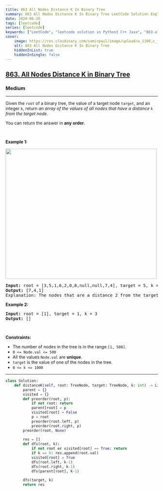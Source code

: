 ```yaml
---
title: 863 All Nodes Distance K In Binary Tree
summary: 863 All Nodes Distance K In Binary Tree LeetCode Solution Explained
date: 2020-06-20
tags: [leetcode]
series: [leetcode]
keywords: ["LeetCode", "leetcode solution in Python3 C++ Java", "863-all-nodes-distance-k-in-binary-tree LeetCode Solution Explained"]
cover:
    image: https://res.cloudinary.com/samirpaul/image/upload/w_1100,c_fit,co_rgb:FFFFFF,l_text:Arial_75_bold:863 All Nodes Distance K In Binary Tree - Solution Explained/problem-solving.webp
    alt: 863 All Nodes Distance K In Binary Tree
    hiddenInList: true
    hiddenInSingle: false
---
```



<h2><a href="https://leetcode.com/problems/all-nodes-distance-k-in-binary-tree/">863. All Nodes Distance K in Binary Tree</a></h2><h3>Medium</h3><hr><div><p>Given the <code>root</code> of a binary tree, the value of a target node <code>target</code>, and an integer <code>k</code>, return <em>an array of the values of all nodes that have a distance </em><code>k</code><em> from the target node.</em></p>

<p>You can return the answer in <strong>any order</strong>.</p>

<p>&nbsp;</p>
<p><strong>Example 1:</strong></p>
<img alt="" src="https://s3-lc-upload.s3.amazonaws.com/uploads/2018/06/28/sketch0.png" style="width: 500px; height: 429px;">
<pre><strong>Input:</strong> root = [3,5,1,6,2,0,8,null,null,7,4], target = 5, k = 2
<strong>Output:</strong> [7,4,1]
Explanation: The nodes that are a distance 2 from the target node (with value 5) have values 7, 4, and 1.
</pre>

<p><strong>Example 2:</strong></p>

<pre><strong>Input:</strong> root = [1], target = 1, k = 3
<strong>Output:</strong> []
</pre>

<p>&nbsp;</p>
<p><strong>Constraints:</strong></p>

<ul>
	<li>The number of nodes in the tree is in the range <code>[1, 500]</code>.</li>
	<li><code>0 &lt;= Node.val &lt;= 500</code></li>
	<li>All the values <code>Node.val</code> are <strong>unique</strong>.</li>
	<li><code>target</code> is the value of one of the nodes in the tree.</li>
	<li><code>0 &lt;= k &lt;= 1000</code></li>
</ul>
</div>

---




```python
class Solution:
    def distanceK(self, root: TreeNode, target: TreeNode, k: int) -> List[int]:
        parent = {}
        visited = {}
        def preorder(root, p):
            if not root: return
            parent[root] = p
            visited[root] = False
            p = root
            preorder(root.left, p)
            preorder(root.right, p)
        preorder(root, None)
        
        res = []
        def dfs(root, k):
            if not root or visited[root] == True: return
            if k == 0: res.append(root.val)
            visited[root] = True
            dfs(root.left, k-1)
            dfs(root.right, k-1)
            dfs(parent[root], k-1)
        
        dfs(target, k)
        return res
```
